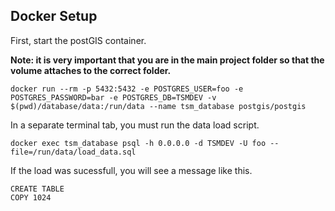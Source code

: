 ## Docker Setup


First, start the postGIS container. 

**Note: it is very important that you are in the main project folder so that the volume attaches to the correct folder.**

    docker run --rm -p 5432:5432 -e POSTGRES_USER=foo -e POSTGRES_PASSWORD=bar -e POSTGRES_DB=TSMDEV -v $(pwd)/database/data:/run/data --name tsm_database postgis/postgis

In a separate terminal tab, you must run the data load script.

    docker exec tsm_database psql -h 0.0.0.0 -d TSMDEV -U foo --file=/run/data/load_data.sql

If the load was sucessfull, you will see a message like this.

    CREATE TABLE
    COPY 1024